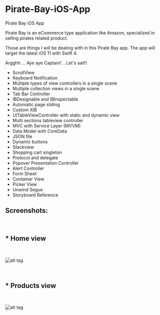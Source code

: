 # Pirate-Bay-iOS-App
Pirate Bay iOS App

Pirate Bay is an eCommerce type application like Amazon, specialized in selling pirates related product.

Those are things I will be dealing with in this Pirate Bay app. The app will target the latest iOS 11 with Swift 4.

Argghh ... Aye aye Captain! .. Let's sail!!

* ScrollView
* Keyboard Notification
* Multiple types of view controllers in a single scene
* Multiple collection views in a single scene
* Tab Bar Controller
* IBDesignable and IBInspectable
* Automatic page sliding
* Custom XIB
* UITableViewController with static and dynamic view
* Multi sections tableview controller
* MVC with Service Layer (MVVM)
* Data Model with CoreData
* JSON file
* Dynamic buttons
* Stackview
* Shopping cart singleton
* Protocol and delegate
* Popover Presentation Controller
* Alert Controller
* Form Sheet
* Container View
* Picker View
* Unwind Segue
* Storyboard Reference


<h2>Screenshots:</h2>

<br><h2>* Home view</h2><br>

![alt tag](https://github.com/kesleyribeiro/Pirate-Bay-iOS-App/blob/master/screen%20shots/Home-view.png)

<br><h2>* Products view</h2><br>

![alt tag](https://github.com/kesleyribeiro/Pirate-Bay-iOS-App/blob/master/screen%20shots/Products-view.png)
